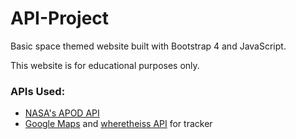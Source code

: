 # API-Project

Basic space themed website built with Bootstrap 4 and JavaScript.

This website is for educational purposes only.

### APIs Used:
 - [NASA's APOD API](https://api.nasa.gov/)
 - [Google Maps](https://developers.google.com/maps/documentation) and [wheretheiss API](https://wheretheiss.at/w/developer) for tracker
